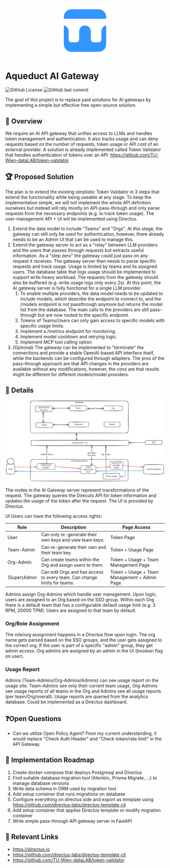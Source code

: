 <div align="center" min-width="100%">
    <img src="./docs/assets/Aqueduct Icon.png" width="33%" />
</div>


# Aqueduct AI Gateway

![GitHub License](https://img.shields.io/github/license/tu-wien-datalab/aqueduct)
![GitHub last commit](https://img.shields.io/github/last-commit/tu-wien-datalab/aqueduct)


The goal of this project is to replace paid solutions for AI gateways by implementing a simple but effective free open-source solution. 

## 💫 Overview 

We require an AI API gateway that unifies access to LLMs and handles token management and authentication. It also tracks usage and can deny requests based on the number of requests, token usage or API cost of an external provider.
A solution is already implemented called Token Validator that handles authentication of tokens over an API: https://github.com/TU-Wien-dataLAB/token-validator


## 🏆 Proposed Solution 
The plan is to extend the existing simplistic Token Validator in 3 steps that extend the functionality while being useable at any stage. To keep the implementation simple, we will not implement the whole API definition ourselves but instead will rely mostly on API-pass-through and only parse requests from the necessary endpoints (e.g. to track token usage). The user-management API + UI will be implemented using Directus.
1. Extend the data model to include "Teams" and "Orgs". At this stage, the gateway can still only be used for authentication, however, there already needs to be an Admin UI that can be used to manage this.
2. Extend the gateway server to act as a "relay" between LLM providers and the users that passes through requests but extracts useful information. As a "step zero" the gateway could just pass on any request it receives. The gateway server then needs to parse specific requests and track usage. Usage is limited by teams and its assigned users. The database table that logs usage should be implemented to support write heavy workload. The requests from the gateway should also be buffered (e.g. write usage logs only every 2s). At this point, the AI gateway server is fully functional for a single LLM provider.
    1. To enable multiple providers, the data model needs to be updated to include models, which describe the endpoint to connect to, and the /models endpoint is not passthrough anymore but returns the model list from the database. The main calls to the providers are still pass-through but are now routed to the specific endpoint.
    2. Tokens of Teams/Users can only gain access to specific models with specific usage limits.
    3. Implement a /metrics endpoint for monitoring.
    4. Implement model cooldown and retrying logic.
    5. Implement MCP tool calling option
4. (Optional) The gateway can be implemented to "terminate" the connections and provide a stable OpenAI-based API interface itself, while the backends can be configured through adapters. The pros of the pass-through approach are that API changes in the providers are available without any modifications, however, the cons are that results might be different for different models/model providers.

## 💎 Details

![Architecgure](./docs/assets/AI%20Gateway%20Architecture.excalidraw.svg "AI Gateway Architecture")

The nodes in the AI Gateway server represent transformations of the request. The gateway queries the Direcuts API for token information and updates the usage of the token after the request. The UI is provided by Directus.

UI Users can have the following access rights:

| Role | Description | Page Access |
|------|------------|------------|
| User | Can only re-generate their own keys and view team keys. | Token Page |
| Team-Admin | Can re-generate their own and their team key. | Token + Usage Page |
| Org-Admin | Can create teams within the Org and assign users to them. | Token + Usage + Team Management Page |
| (Super)Admin | Can edit Orgs and has access to every team. Can change limits for teams. | Token + Usage + Team Management + Admin Page |


Admins assign Org-Admins which handle user management. Upon login, users are assigned to an Org based on the SSO group. Within each Org there is a default team that has a configurable default usage limit (e.g. 3 RPM, 20000 TPM). Users are assigned to that team by default.
### Org/Role Assignment
The role/org assignment happens in a Directus flow upon login. The org name gets parsed based on the SSO groups, and the user gets assigned to the correct org. If the user is part of a specific "admin" group, they get admin access. Org admins are assigned by an admin in the UI (boolean flag on user).
### Usage Report
Admins (Team-Admins/Org-Admins/Admins) can see usage report on the usage site. Team-Admins see only their current team usage, Org-Admins see usage reports of all teams in the Org and Admins see all usage reports (per team/Org/overall). Usage reports are queried from the analytics database.
Could be implemented as a Directus dashboard.

## ❓Open Questions
- Can we utilize Open Policy Agent? From my current understanding, it would replace "Check Auth Header" and "Check token/rate limit" in the API Gateway.


## 🚀 Implementation Roadmap
1. Create docker-compose that deploys Postgresql and Directus
2. Find suitable database migration tool (Alembic, Prisma Migrate, ...) to manage database versions
3. Write data schema in ORM used by migration tool
4. Add setup container that runs migrations on database
5. Configure everything on directus side and export as template using https://github.com/directus-labs/directus-template-cli
6. Add setup container that applies Directus template or modify migration container
7. Write simple pass-through API gateway server in FastAPI

## 🔗 Relevant Links 
- https://directus.io
- https://github.com/directus-labs/directus-template-cli
- https://github.com/TU-Wien-dataLAB/token-validator

